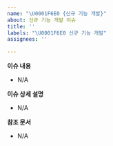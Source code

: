 ```yaml
---
name: "\U0001F6E0 {신규 기능 개발}"
about: 신규 기능 개발 이슈
title: ''
labels: "\U0001F6E0 신규 기능 개발"
assignees: ''

---
```


**이슈 내용**
- N/A

**이슈 상세 설명**
- N/A

**참조 문서**
- N/A
